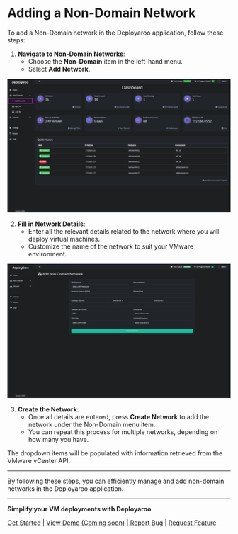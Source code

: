 # Adding a Non-Domain Network

To add a Non-Domain network in the Deployaroo application, follow these steps:

1. **Navigate to Non-Domain Networks**:
   - Choose the **Non-Domain** item in the left-hand menu.
   - Select **Add Network**.

![Non-Domain Add Network](../assets/screenshots/non_domain_add_network.png)

2. **Fill in Network Details**:
   - Enter all the relevant details related to the network where you will deploy virtual machines.
   - Customize the name of the network to suit your VMware environment.

![Non-Domain Add Network Details](../assets/screenshots/non_domain_add_network_details.png)

3. **Create the Network**:
   - Once all details are entered, press **Create Network** to add the network under the Non-Domain menu item.
   - You can repeat this process for multiple networks, depending on how many you have.

The dropdown items will be populated with information retrieved from the VMware vCenter API.

---

By following these steps, you can efficiently manage and add non-domain networks in the Deployaroo application.

---

**Simplify your VM deployments with Deployaroo**

[Get Started](getting-started/overview.md) | [View Demo (Coming soon)](#) | [Report Bug](https://github.com/blink-zero/deployaroo/issues) | [Request Feature](https://github.com/blink-zero/deployaroo/issues)
